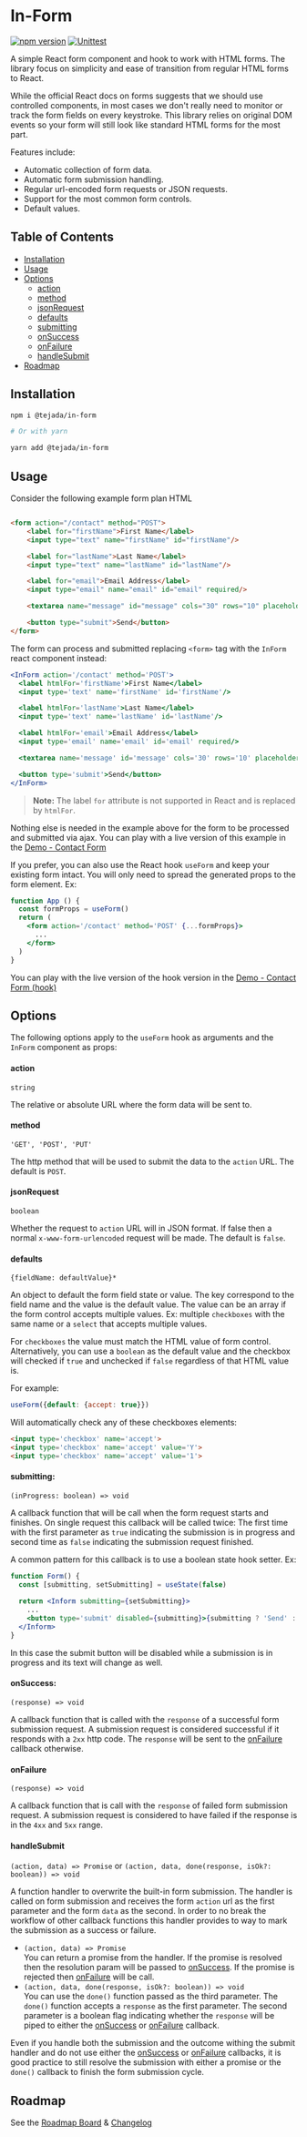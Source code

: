# In-Form
[![npm version](https://badge.fury.io/js/@tejada%2Fin-form.svg)](https://badge.fury.io/js/@tejada%2Fin-form)
[![Unittest](https://github.com/ptejada/in-form/actions/workflows/unittest.yml/badge.svg)](https://github.com/ptejada/in-form/actions/workflows/unittest.yml)

A simple React form component and hook to work with HTML forms. The library focus on simplicity and ease of transition 
from regular HTML forms to React.

While the official React docs on forms suggests that we should use controlled components, in most cases we don't really
need to monitor or track the form fields on every keystroke. This library relies on original DOM events so your form 
will still look like standard HTML forms for the most part.

Features include:

- Automatic collection of form data.
- Automatic form submission handling.
- Regular url-encoded form requests or JSON requests.
- Support for the most common form controls.
- Default values.

## Table of Contents

- [Installation](#installation)
- [Usage](#usage)
- [Options](#options)
  - [action](#action)
  - [method](#method)
  - [jsonRequest](#jsonrequest)
  - [defaults](#defaults)
  - [submitting](#submitting)
  - [onSuccess](#onsuccess)
  - [onFailure](#onfailure)
  - [handleSubmit](#handlesubmit)
- [Roadmap](#roadmap)

## Installation

```bash
npm i @tejada/in-form

# Or with yarn

yarn add @tejada/in-form
```

## Usage

Consider the following example form plan HTML

```html

<form action="/contact" method="POST">
    <label for="firstName">First Name</label>
    <input type="text" name="firstName" id="firstName"/>

    <label for="lastName">Last Name</label>
    <input type="text" name="lastName" id="lastName"/>

    <label for="email">Email Address</label>
    <input type="email" name="email" id="email" required/>

    <textarea name="message" id="message" cols="30" rows="10" placeholder="Write message..." required></textarea>

    <button type="submit">Send</button>
</form>
```

The form can process and submitted replacing `<form>` tag with the `InForm` react component instead:

```jsx
<InForm action='/contact' method='POST'>
  <label htmlFor='firstName'>First Name</label>
  <input type='text' name='firstName' id='firstName'/>

  <label htmlFor='lastName'>Last Name</label>
  <input type='text' name='lastName' id='lastName'/>

  <label htmlFor='email'>Email Address</label>
  <input type='email' name='email' id='email' required/>

  <textarea name='message' id='message' cols='30' rows='10' placeholder='Write message...' required></textarea>

  <button type='submit'>Send</button>
</InForm>
```

> **Note:** The label `for` attribute is not supported in React and is replaced by `htmlFor`.

Nothing else is needed in the example above for the form to be processed and submitted via ajax. You can play with a 
live version of this example in the [Demo - Contact Form]

If you prefer, you can also use the React hook `useForm` and keep your existing form intact. You will only need to
spread the generated props to the form element. Ex:

```jsx
function App () {
  const formProps = useForm()
  return (
    <form action='/contact' method='POST' {...formProps}>
      ...
    </form>
  )
}
```

You can play with the live version of the hook version in the [Demo - Contact Form (hook)]

## Options

The following options apply to the `useForm` hook as arguments and the `InForm` component as props:

#### action 
`string`

The relative or absolute URL where the form data will be sent to.

#### method 
`'GET', 'POST', 'PUT'`

The http method that will be used to submit the data to the `action` URL. The default is `POST`.

#### jsonRequest 
`boolean`

Whether the request to `action` URL will in JSON format. If false then a normal `x-www-form-urlencoded` request will be
made. The default is `false`.

#### defaults
`{fieldName: defaultValue}*`

An object to default the form field state or value. The key correspond to the field name and the value is the default
value. The value can be an array if the form control accepts multiple values. Ex: multiple `checkboxes` with the same 
name or a `select` that accepts multiple values.

For `checkboxes` the value must match the HTML value of form control. Alternatively, you can use a `boolean` as the 
default value and the checkbox will checked if `true` and unchecked if `false` regardless of that HTML value is.

For example:
```js
useForm({default: {accept: true}})
```

Will automatically check any of these checkboxes elements:
```html
<input type='checkbox' name='accept'>
<input type='checkbox' name='accept' value='Y'>
<input type='checkbox' name='accept' value='1'>
```

#### submitting: 
`(inProgress: boolean) => void`

A callback function that will be call when the form request starts and finishes. On single request this callback will
be called twice: The first time with the first parameter as `true` indicating the submission is in progress and second time
as `false` indicating the submission request finished.

A common pattern for this callback is to use a boolean state hook setter. Ex:
```jsx
function Form() {
  const [submitting, setSubmitting] = useState(false)
  
  return <Inform submitting={setSubmitting}>
    ...
    <button type='submit' disabled={submitting}>{submitting ? 'Send' : 'Sending...'}</button>    
  </Inform>  
}
```
In this case the submit button will be disabled while a submission is in progress and its text will change as well. 

#### onSuccess:
`(response) => void`

A callback function that is called with the `response` of a successful form submission request. A submission request is
considered successful if it responds with a `2xx` http code. The `response` will be sent to the 
[onFailure] callback otherwise.

#### onFailure
`(response) => void`

A callback function that is call with the `response` of failed form submission request. A submission request is
considered to have failed if the response is in the `4xx` and `5xx` range.

#### handleSubmit
`(action, data) => Promise` or `(action, data, done(response, isOk?: boolean)) => void`

A function handler to overwrite the built-in form submission. The handler is called on form submission and receives
the form `action` url as the first parameter and the form `data` as the second. In order to no break the workflow of
other callback functions this handler provides to way to mark the submission as a success or failure.
- `(action, data) => Promise` <br> 
You can return a promise from the handler. If the promise is resolved then the resolution param will be passed to 
[onSuccess]. If the promise is rejected then [onFailure] will be call. 
- `(action, data, done(response, isOk?: boolean)) => void` <br>
You can use the `done()` function passed as the third parameter. The `done()` function accepts a `response` as the 
first parameter. The second parameter is a boolean flag indicating whether the `response` will be piped to either  the
[onSuccess] or [onFailure] callback.

Even if you handle both the submission and the outcome withing the submit handler and do not use either the [onSuccess]
or [onFailure] callbacks, it is good practice to still resolve the submission with either a promise or the `done()` 
callback to finish the form submission cycle.

## Roadmap

See the [Roadmap Board] & [Changelog](CHANGELOG.md)

[Demo - Contact Form]: https://codesandbox.io/s/tejada-in-form-contact-form-4betf
[Demo - Contact Form (hook)]: https://codesandbox.io/s/tejada-in-form-contact-form-hook-g4oz8
[Roadmap Board]: https://github.com/ptejada/in-form/projects/1
[onFailure]: #onfailure-response--void
[onSuccess]: #onsuccess-response--void
